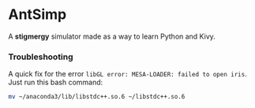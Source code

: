 # AntSimp

A __stigmergy__ simulator made as a way to learn Python and Kivy.

### Troubleshooting
A quick fix for the error `libGL error: MESA-LOADER: failed to open iris`. Just run this bash command:
```bash
mv ~/anaconda3/lib/libstdc++.so.6 ~/libstdc++.so.6
```